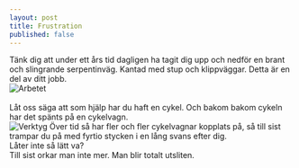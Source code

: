 ```yaml
---
layout: post
title: Frustration
published: false
---
```


Tänk dig att under ett års tid dagligen ha tagit dig upp och nedför en brant och slingrande serpentinväg. Kantad med stup och klippväggar. Detta är en del av ditt jobb.<br/>
![Arbetet](http://dogshittaco.github.io/images/RoadOfWork.png)</br>
</br>
Låt oss säga att som hjälp har du haft en cykel. Och bakom bakom cykeln har det spänts på en cykelvagn.</br>
![Verktyg](http://dogshittaco.github.io/images/tool.jpg)
Över tid så har fler och fler cykelvagnar kopplats på, så till sist trampar du på med fyrtio stycken i en lång svans efter dig.</br>
Låter inte så lätt va?</br>
Till sist orkar man inte mer. Man blir totalt utsliten.</br>
</br>

<!--![_config.yml]({{ site.baseurl }}/images/config.png)-->